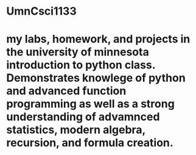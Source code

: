 # UmnCsci1133


my labs, homework, and projects in the university of minnesota introduction to python class.
 Demonstrates knowlege of python and advanced function programming as well as a strong understanding of advamnced statistics, modern algebra, recursion, and formula creation. 
=======

